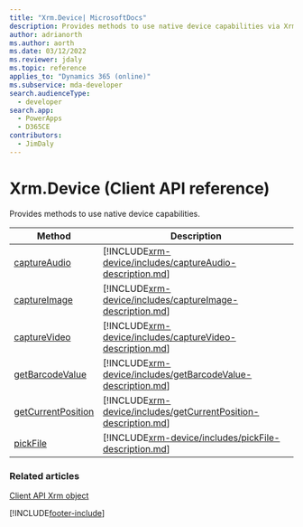 ```yaml
---
title: "Xrm.Device| MicrosoftDocs"
description: Provides methods to use native device capabilities via Xrm.Device.
author: adrianorth
ms.author: aorth
ms.date: 03/12/2022
ms.reviewer: jdaly
ms.topic: reference
applies_to: "Dynamics 365 (online)"
ms.subservice: mda-developer
search.audienceType:
  - developer
search.app: 
  - PowerApps
  - D365CE
contributors:
  - JimDaly
---
```


# Xrm.Device (Client API reference)

Provides methods to use native device capabilities.

| Method                                                 | Description                                                                                                              |
| ------------------------------------------------------ | ------------------------------------------------------------------------------------------------------------------------ |
| [captureAudio](xrm-device/captureAudio.md)             | [!INCLUDE[xrm-device/includes/captureAudio-description.md](xrm-device/includes/captureAudio-description.md)]             |
| [captureImage](xrm-device/captureImage.md)             | [!INCLUDE[xrm-device/includes/captureImage-description.md](xrm-device/includes/captureImage-description.md)]             |
| [captureVideo](xrm-device/captureVideo.md)             | [!INCLUDE[xrm-device/includes/captureVideo-description.md](xrm-device/includes/captureVideo-description.md)]             |
| [getBarcodeValue](xrm-device/getBarcodeValue.md)       | [!INCLUDE[xrm-device/includes/getBarcodeValue-description.md](xrm-device/includes/getBarcodeValue-description.md)]       |
| [getCurrentPosition](xrm-device/getCurrentPosition.md) | [!INCLUDE[xrm-device/includes/getCurrentPosition-description.md](xrm-device/includes/getCurrentPosition-description.md)] |
| [pickFile](xrm-device/pickFile.md)                     | [!INCLUDE[xrm-device/includes/pickFile-description.md](xrm-device/includes/pickFile-description.md)]                     |

### Related articles

[Client API Xrm object](../clientapi-xrm.md)

[!INCLUDE[footer-include](../../../../includes/footer-banner.md)]
